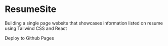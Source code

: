 # ResumeSite
Building a single page website that showcases information listed on resume using Tailwind CSS and React

Deploy to Github Pages
